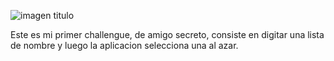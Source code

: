 ![imagen titulo](https://github.com/user-attachments/assets/d7a04acf-b59c-49e8-bfb6-195d657eeb82)


Este es mi primer challengue, de amigo secreto, consiste en digitar una lista de nombre y luego la aplicacion selecciona una al azar.






